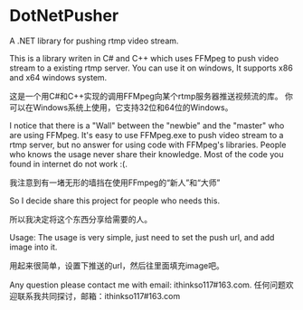 # DotNetPusher
A .NET library for pushing rtmp video stream.


This is a library writen in C# and C++ which uses FFMpeg to push video stream to a existing rtmp server.
You can use it on windows, It supports x86 and x64 windows system.

这是一个用C#和C++实现的调用FFMpeg向某个rtmp服务器推送视频流的库。
你可以在Windows系统上使用，它支持32位和64位的Windows。

I notice that there is a "Wall" between the "newbie" and the "master" who are using FFMpeg.
It's easy to use FFMpeg.exe to push video stream to a rtmp server, but no answer for using code with FFMpeg's libraries. 
People who knows the usage never share their knowledge.
Most of the code you found in internet do not work :(.

我注意到有一堵无形的墙挡在使用FFmpeg的“新人”和“大师”

So I decide share this project for people who needs this. 

所以我决定将这个东西分享给需要的人。

Usage:
The usage is very simple, just need to set the push url, and add image into it.

用起来很简单，设置下推送的url，然后往里面填充image吧。


Any question please contact me with email: ithinkso117#163.com.
任何问题欢迎联系我共同探讨，邮箱：ithinkso117#163.com
